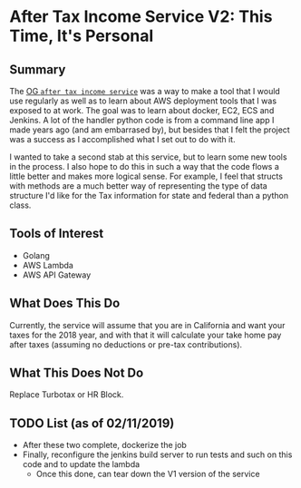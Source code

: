 # After Tax Income Service V2: This Time, It's Personal  

## Summary  
The [OG `after tax income service`](https://github.com/DylanLennard/after-tax-income-service) was a way to make a tool that I would use regularly as well as to learn about AWS deployment tools that I was exposed to at work. The goal was to learn about docker, EC2, ECS and Jenkins. A lot of the handler python code is from a command line app I made years ago (and am embarrased by), but besides that I felt the project was a success as I accomplished what I set out to do with it.   

I wanted to take a second stab at this service, but to learn some new tools in the process. I also hope to do this in such a way that the code flows a little better and makes more logical sense. For example, I feel that structs with methods are a much better way of representing the type of data structure I'd like for the Tax information for state and federal than a python class.  


## Tools of Interest   
* Golang  
* AWS Lambda  
* AWS API Gateway  


## What Does This Do  
Currently, the service will assume that you are in California and want your taxes for the 2018 year, and with that it will calculate your take home pay after taxes (assuming no deductions or pre-tax contributions).  


## What This Does Not Do  
Replace Turbotax or HR Block.  


## TODO List (as of 02/11/2019)  
* After these two complete, dockerize the job  
* Finally, reconfigure the jenkins build server to run tests and such on this code and to update the lambda   
    * Once this done, can tear down the V1 version of the service  